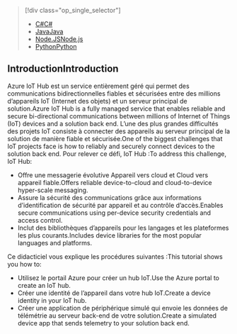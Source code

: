 > [!div class="op_single_selector"]
> * [<span data-ttu-id="4ff64-101">C#</span><span class="sxs-lookup"><span data-stu-id="4ff64-101">C#</span></span>](../articles/iot-hub/iot-hub-csharp-csharp-getstarted.md)
> * [<span data-ttu-id="4ff64-102">Java</span><span class="sxs-lookup"><span data-stu-id="4ff64-102">Java</span></span>](../articles/iot-hub/iot-hub-java-java-getstarted.md)
> * [<span data-ttu-id="4ff64-103">Node.JS</span><span class="sxs-lookup"><span data-stu-id="4ff64-103">Node.js</span></span>](../articles/iot-hub/iot-hub-node-node-getstarted.md)
> * [<span data-ttu-id="4ff64-104">Python</span><span class="sxs-lookup"><span data-stu-id="4ff64-104">Python</span></span>](../articles/iot-hub/iot-hub-python-getstarted.md)
> 
> 

## <a name="introduction"></a><span data-ttu-id="4ff64-105">Introduction</span><span class="sxs-lookup"><span data-stu-id="4ff64-105">Introduction</span></span>
<span data-ttu-id="4ff64-106">Azure IoT Hub est un service entièrement géré qui permet des communications bidirectionnelles fiables et sécurisées entre des millions d’appareils IoT (Internet des objets) et un serveur principal de solution.</span><span class="sxs-lookup"><span data-stu-id="4ff64-106">Azure IoT Hub is a fully managed service that enables reliable and secure bi-directional communications between millions of Internet of Things (IoT) devices and a solution back end.</span></span> <span data-ttu-id="4ff64-107">L’une des plus grandes difficultés des projets IoT consiste à connecter des appareils au serveur principal de la solution de manière fiable et sécurisée.</span><span class="sxs-lookup"><span data-stu-id="4ff64-107">One of the biggest challenges that IoT projects face is how to reliably and securely connect devices to the solution back end.</span></span> <span data-ttu-id="4ff64-108">Pour relever ce défi, IoT Hub :</span><span class="sxs-lookup"><span data-stu-id="4ff64-108">To address this challenge, IoT Hub:</span></span>

* <span data-ttu-id="4ff64-109">Offre une messagerie évolutive Appareil vers cloud et Cloud vers appareil fiable.</span><span class="sxs-lookup"><span data-stu-id="4ff64-109">Offers reliable device-to-cloud and cloud-to-device hyper-scale messaging.</span></span>
* <span data-ttu-id="4ff64-110">Assure la sécurité des communications grâce aux informations d’identification de sécurité par appareil et au contrôle d’accès.</span><span class="sxs-lookup"><span data-stu-id="4ff64-110">Enables secure communications using per-device security credentials and access control.</span></span>
* <span data-ttu-id="4ff64-111">Inclut des bibliothèques d’appareils pour les langages et les plateformes les plus courants.</span><span class="sxs-lookup"><span data-stu-id="4ff64-111">Includes device libraries for the most popular languages and platforms.</span></span>

<span data-ttu-id="4ff64-112">Ce didacticiel vous explique les procédures suivantes :</span><span class="sxs-lookup"><span data-stu-id="4ff64-112">This tutorial shows you how to:</span></span>

* <span data-ttu-id="4ff64-113">Utilisez le portail Azure pour créer un hub IoT.</span><span class="sxs-lookup"><span data-stu-id="4ff64-113">Use the Azure portal to create an IoT hub.</span></span>
* <span data-ttu-id="4ff64-114">Créer une identité de l’appareil dans votre hub IoT.</span><span class="sxs-lookup"><span data-stu-id="4ff64-114">Create a device identity in your IoT hub.</span></span>
* <span data-ttu-id="4ff64-115">Créer une application de périphérique simulé qui envoie les données de télémétrie au serveur back-end de votre solution.</span><span class="sxs-lookup"><span data-stu-id="4ff64-115">Create a simulated device app that sends telemetry to your solution back end.</span></span>

